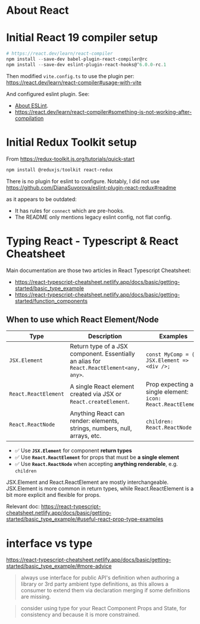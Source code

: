 # About React

# Initial React 19 compiler setup

``` powershell
# https://react.dev/learn/react-compiler
npm install --save-dev babel-plugin-react-compiler@rc 
npm install --save-dev eslint-plugin-react-hooks@^6.0.0-rc.1
```

Then modified `vite.config.ts` to use the plugin per:
  https://react.dev/learn/react-compiler#usage-with-vite

And configured eslint plugin. See:

- [About ESLint](about_eslint.md#initial-eslint-config-setup).
- https://react.dev/learn/react-compiler#something-is-not-working-after-compilation

# Initial Redux Toolkit setup

From https://redux-toolkit.js.org/tutorials/quick-start

```powershell
npm install @reduxjs/toolkit react-redux
```

There is no plugin for eslint to configure. Notably, I did not use
https://github.com/DianaSuvorova/eslint-plugin-react-redux#readme

as it appears to be outdated:

- It has rules for `connect` which are pre-hooks.
- The README only mentions legacy eslint config, not flat config.

# Typing React - Typescript & React Cheatsheet

Main documentation are those two articles in React Typescript Cheatsheet:

- https://react-typescript-cheatsheet.netlify.app/docs/basic/getting-started/basic_type_example
- https://react-typescript-cheatsheet.netlify.app/docs/basic/getting-started/function_components

## When to use which React Element/Node

| Type                   | Description                                    | Examples                                               |
|------------------------|------------------------------------------------|--------------------------------------------------------|
| `JSX.Element`          | Return type of a JSX component. Essentially an alias for `React.ReactElement<any, any>`. | `const MyComp = (): JSX.Element => <div />;`          |
| `React.ReactElement`   | A single React element created via JSX or `React.createElement`. | Prop expecting a single element: `icon: React.ReactElement` |
| `React.ReactNode`      | Anything React can render: elements, strings, numbers, null, arrays, etc. | `children: React.ReactNode`                           |

- ✅ Use **`JSX.Element`** for component **return types**  
- ✅ Use **`React.ReactElement`** for props that must be **a single element**  
- ✅ Use **`React.ReactNode`** when accepting **anything renderable**, e.g. `children`  

JSX.Element and React.ReactElement are mostly interchangeable.
JSX.Element is more common in return types, while React.ReactElement is a bit more explicit and flexible for props.

Relevant doc:
https://react-typescript-cheatsheet.netlify.app/docs/basic/getting-started/basic_type_example/#useful-react-prop-type-examples

# interface vs type

https://react-typescript-cheatsheet.netlify.app/docs/basic/getting-started/basic_type_example/#more-advice

> always use interface for public API's definition when authoring a library or 3rd party ambient type definitions,
> as this allows a consumer to extend them via declaration merging if some definitions are missing.

> consider using type for your React Component Props and State, for consistency and because it is more constrained.
